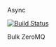 Async

[![Build Status](https://travis-ci.org/flanker-d/otuscpp_12_zeromq.svg?branch=master)](https://travis-ci.org/flanker-d/otuscpp_12_zeromq)

Bulk ZeroMQ